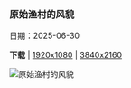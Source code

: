 ### 原始渔村的风貌

日期：2025-06-30

**下载**  |  [1920x1080](https://cn.bing.com/th?id=OHR.CanadaDayFogo_ZH-CN2593963748_1920x1080.jpg)  |  [3840x2160](https://cn.bing.com/th?id=OHR.CanadaDayFogo_ZH-CN2593963748_UHD.jpg)

![原始渔村的风貌](https://cn.bing.com/th?id=OHR.CanadaDayFogo_ZH-CN2593963748_1920x1080.jpg "Tilting渔村, 福戈岛 , 纽芬兰和拉布拉多省, 加拿大 (© FedevPhoto/Getty Images)")

